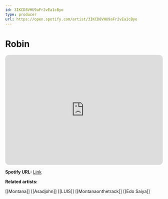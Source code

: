 ```yaml
---
id: 3IKCD8VHU9aFr2vEa1cByo
type: producer
url: https://open.spotify.com/artist/3IKCD8VHU9aFr2vEa1cByo
---
```

# Robin

<iframe style="border-radius:12px" src="https://open.spotify.com/embed/artist/3IKCD8VHU9aFr2vEa1cByo" width="100%" height="352" frameBorder="0" allowfullscreen="" allow="autoplay; clipboard-write; encrypted-media; fullscreen; picture-in-picture" loading="lazy"></iframe>

**Spotify URL:** [Link](https://open.spotify.com/artist/3IKCD8VHU9aFr2vEa1cByo)

**Related artists:**

[[Montana]]
[[Asadjohn]]
[[LUIS]]
[[Montanaonthetrack]]
[[Edo Saiya]]
